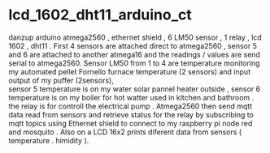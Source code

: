 # lcd_1602_dht11_arduino_ct  #

danzup arduino atmega2560 , ethernet shield ,  6 LM50 sensor , 1 relay , lcd 1602 , dht11 .
First 4 sensors are attached direct to atmega2560 , sensor 5 and 6 are attached to another
atmega16 and the readings / values are send serial to atmega2560.
Sensor LM50 from 1 to 4 are temperature monitoring my automated pellet Fornello furnace temperature (2 sensors) 
and input output of my puffer (2sensors),  
sensor 5 temperature is on my water solar pannel heater outside , 
sensor 6 temperature is on my boiler for hot watter used in kitchen and bathroom . 
the relay is for controll the electrical pump .
Atmega2560 then send mqtt data read from sensors and retrieve status for the relay by subscribing to mqtt topics
using Ethernet shield to connect to my raspberry pi node red and mosquito .
Also on a LCD 16x2 prints diferent data from sensors ( temperature . himidity ).
